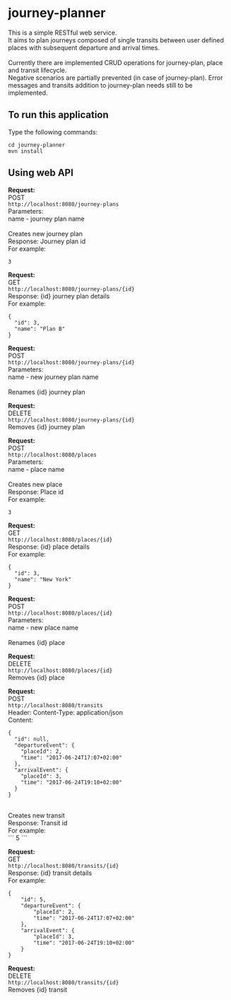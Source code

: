 # journey-planner
This is a simple RESTful web service.<br>
It aims to plan journeys composed of single transits between user defined places with subsequent departure and arrival times.<br>
<br>
Currently there are implemented CRUD operations for journey-plan, place and transit lifecycle.<br>
Negative scenarios are partially prevented (in case of journey-plan).
Error messages and transits addition to journey-plan needs still to be implemented.<br>

## To run this application
Type the following commands:
```
cd journey-planner
mvn install
```

## Using web API

<b>Request:</b><br>
POST<br>
`http://localhost:8080/journey-plans`<br>
Parameters:<br>
name - journey plan name<br>
<br>
Creates new journey plan<br>
Response: Journey plan id<br>
For example:
```
3
```


<b>Request:</b><br>
GET<br>
`http://localhost:8080/journey-plans/{id}`<br>
Response: {id} journey plan details<br>
For example:
```
{
  "id": 3,
  "name": "Plan B"
}
```


<b>Request:</b><br>
POST<br>
`http://localhost:8080/journey-plans/{id}`<br>
Parameters:<br>
name - new journey plan name<br>
<br>
Renames {id} journey plan<br>


<b>Request:</b><br>
DELETE<br>
`http://localhost:8080/journey-plans/{id}`<br>
Removes {id} journey plan<br>


<b>Request:</b><br>
POST<br>
`http://localhost:8080/places`<br>
Parameters:<br>
name - place name<br>
<br>
Creates new place<br>
Response: Place id<br>
For example:
```
3
```


<b>Request:</b><br>
GET<br>
`http://localhost:8080/places/{id}`<br>
Response: {id} place details<br>
For example:
```
{
  "id": 3,
  "name": "New York"
}
```


<b>Request:</b><br>
POST<br>
`http://localhost:8080/places/{id}`<br>
Parameters:<br>
name - new place name<br>
<br>
Renames {id} place<br>


<b>Request:</b><br>
DELETE<br>
`http://localhost:8080/places/{id}`<br>
Removes {id} place<br>


<b>Request:</b><br>
POST<br>
`http://localhost:8080/transits`<br>
Header: Content-Type: application/json<br>
Content:<br>
```
{
  "id": null,
  "departureEvent": {
    "placeId": 2,
	"time": "2017-06-24T17:07+02:00"
  },
  "arrivalEvent": {
    "placeId": 3,
	"time": "2017-06-24T19:10+02:00"
  }
}
```
<br>
Creates new transit<br>
Response: Transit id<br>
For example:<br>
```
5
```


<b>Request:</b><br>
GET<br>
`http://localhost:8080/transits/{id}`<br>
Response: {id} transit details<br>
For example:
```
{
    "id": 5,
    "departureEvent": {
        "placeId": 2,
        "time": "2017-06-24T17:07+02:00"
    },
    "arrivalEvent": {
        "placeId": 3,
        "time": "2017-06-24T19:10+02:00"
    }
}
```


<b>Request:</b><br>
DELETE<br>
`http://localhost:8080/transits/{id}`<br>
Removes {id} transit<br>
